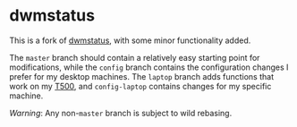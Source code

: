 dwmstatus
=========

This is a fork of [dwmstatus](http://dwm.suckless.org/dwmstatus/), with some
minor functionality added.

The `master` branch should contain a relatively easy starting point for
modifications, while the `config` branch contains the configuration changes
I prefer for my desktop machines. The `laptop` branch adds functions that work
on my [T500](http://www.thinkwiki.org/wiki/Category:T500), and `config-laptop`
contains changes for my specific machine.

*Warning*: Any non-`master` branch is subject to wild rebasing.

